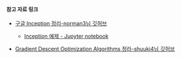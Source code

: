 #### 참고 자료 링크

- [구글 Inception 정리-norman3님 깃허브](https://norman3.github.io/papers/docs/google_inception.html)
  - [Inception 예제 - Jupyter notebook](./InceptionModules.ipynb)

- [Gradient Descent Optimization Algorithms 정라-shuuki4님 깃허브](http://shuuki4.github.io/deep%20learning/2016/05/20/Gradient-Descent-Algorithm-Overview.html)


